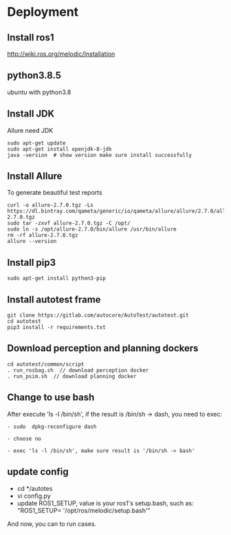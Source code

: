 # Deployment

## Install ros1 
http://wiki.ros.org/melodic/Installation

## python3.8.5 

ubuntu with python3.8

## Install JDK

Allure need JDK
```
sudo apt-get update
sudo apt-get install openjdk-8-jdk
java -version  # show version make sure install successfully
```
  
## Install Allure
To generate beautiful test reports

```
curl -o allure-2.7.0.tgz -Ls https://dl.bintray.com/qameta/generic/io/qameta/allure/allure/2.7.0/allure-2.7.0.tgz
sudo tar -zxvf allure-2.7.0.tgz -C /opt/
sudo ln -s /opt/allure-2.7.0/bin/allure /usr/bin/allure
rm -rf allure-2.7.0.tgz
allure --version
```

## Install pip3
```
sudo apt-get install python3-pip
```

## Install autotest frame
```
git clone https://gitlab.com/autocore/AutoTest/autotest.git
cd autotest
pip3 install -r requirements.txt
```

## Download perception and planning dockers
```
cd autotest/common/script
. run_rosbag.sh  // download perception docker
. run_psim.sh  // download planning docker
```

## Change to use bash

After execute 'ls -l /bin/sh', if the result is /bin/sh -> dash, you need to exec:

    - sudo  dpkg-reconfigure dash

    - choose no

    - exec 'ls -l /bin/sh', make sure result is '/bin/sh -> bash'

## update config

   - cd */autotes
   - vi config.py
   - update ROS1_SETUP, value is your ros1's setup.bash, such as: "ROS1_SETUP= '/opt/ros/melodic/setup.bash'"
   
And now, you can to run cases.
